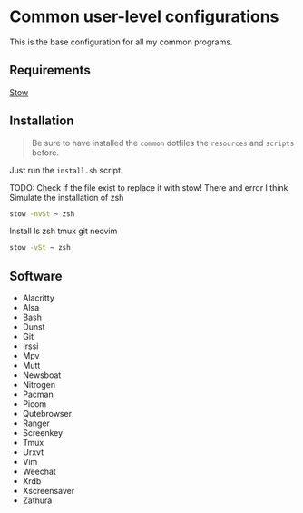 # Common user-level configurations

This is the base configuration for all my common programs. 

## Requirements

[Stow]()

## Installation

> Be sure to have installed the `common` dotfiles the `resources` and `scripts` before.

Just run the `install.sh` script.

TODO: Check if the file exist to replace it with stow! There and error I think
Simulate the installation of zsh

```bash
stow -nvSt ~ zsh
```

Install ls zsh tmux git neovim
```bash
stow -vSt ~ zsh
```

## Software 

- Alacritty
- Alsa
- Bash
- Dunst
- Git
- Irssi
- Mpv
- Mutt
- Newsboat
- Nitrogen
- Pacman
- Picom
- Qutebrowser
- Ranger
- Screenkey
- Tmux
- Urxvt
- Vim
- Weechat
- Xrdb
- Xscreensaver
- Zathura
